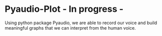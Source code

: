 # Pyaudio-Plot - In progress -
Using python package Pyaudio, we are able to record our voice and build meaningful graphs that we can interpret from the human voice.
